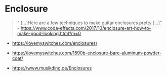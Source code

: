 Enclosure
===
> " [...]Here are a few techniques to make guitar enclosures pretty [...]" - 
https://www.coda-effects.com/2017/10/enclosure-art-how-to-make-good-looking.html?m=0

* https://lovemyswitches.com/enclosures/
* https://lovemyswitches.com/1590b-enclosure-bare-aluminum-powder-coat/

* https://www.musikding.de/Enclosures

